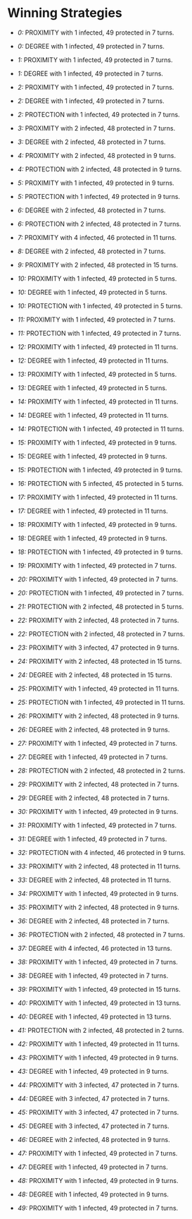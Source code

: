 # Winning Strategies

* _0:_ PROXIMITY with 1 infected, 49 protected in 7 turns.


* _0:_ DEGREE with 1 infected, 49 protected in 7 turns.


* _1:_ PROXIMITY with 1 infected, 49 protected in 7 turns.


* _1:_ DEGREE with 1 infected, 49 protected in 7 turns.


* _2:_ PROXIMITY with 1 infected, 49 protected in 7 turns.


* _2:_ DEGREE with 1 infected, 49 protected in 7 turns.


* _2:_ PROTECTION with 1 infected, 49 protected in 7 turns.


* _3:_ PROXIMITY with 2 infected, 48 protected in 7 turns.


* _3:_ DEGREE with 2 infected, 48 protected in 7 turns.


* _4:_ PROXIMITY with 2 infected, 48 protected in 9 turns.


* _4:_ PROTECTION with 2 infected, 48 protected in 9 turns.


* _5:_ PROXIMITY with 1 infected, 49 protected in 9 turns.


* _5:_ PROTECTION with 1 infected, 49 protected in 9 turns.


* _6:_ DEGREE with 2 infected, 48 protected in 7 turns.


* _6:_ PROTECTION with 2 infected, 48 protected in 7 turns.


* _7:_ PROXIMITY with 4 infected, 46 protected in 11 turns.


* _8:_ DEGREE with 2 infected, 48 protected in 7 turns.


* _9:_ PROXIMITY with 2 infected, 48 protected in 15 turns.


* _10:_ PROXIMITY with 1 infected, 49 protected in 5 turns.


* _10:_ DEGREE with 1 infected, 49 protected in 5 turns.


* _10:_ PROTECTION with 1 infected, 49 protected in 5 turns.


* _11:_ PROXIMITY with 1 infected, 49 protected in 7 turns.


* _11:_ PROTECTION with 1 infected, 49 protected in 7 turns.


* _12:_ PROXIMITY with 1 infected, 49 protected in 11 turns.


* _12:_ DEGREE with 1 infected, 49 protected in 11 turns.


* _13:_ PROXIMITY with 1 infected, 49 protected in 5 turns.


* _13:_ DEGREE with 1 infected, 49 protected in 5 turns.


* _14:_ PROXIMITY with 1 infected, 49 protected in 11 turns.


* _14:_ DEGREE with 1 infected, 49 protected in 11 turns.


* _14:_ PROTECTION with 1 infected, 49 protected in 11 turns.


* _15:_ PROXIMITY with 1 infected, 49 protected in 9 turns.


* _15:_ DEGREE with 1 infected, 49 protected in 9 turns.


* _15:_ PROTECTION with 1 infected, 49 protected in 9 turns.


* _16:_ PROTECTION with 5 infected, 45 protected in 5 turns.


* _17:_ PROXIMITY with 1 infected, 49 protected in 11 turns.


* _17:_ DEGREE with 1 infected, 49 protected in 11 turns.


* _18:_ PROXIMITY with 1 infected, 49 protected in 9 turns.


* _18:_ DEGREE with 1 infected, 49 protected in 9 turns.


* _18:_ PROTECTION with 1 infected, 49 protected in 9 turns.


* _19:_ PROXIMITY with 1 infected, 49 protected in 7 turns.


* _20:_ PROXIMITY with 1 infected, 49 protected in 7 turns.


* _20:_ PROTECTION with 1 infected, 49 protected in 7 turns.


* _21:_ PROTECTION with 2 infected, 48 protected in 5 turns.


* _22:_ PROXIMITY with 2 infected, 48 protected in 7 turns.


* _22:_ PROTECTION with 2 infected, 48 protected in 7 turns.


* _23:_ PROXIMITY with 3 infected, 47 protected in 9 turns.


* _24:_ PROXIMITY with 2 infected, 48 protected in 15 turns.


* _24:_ DEGREE with 2 infected, 48 protected in 15 turns.


* _25:_ PROXIMITY with 1 infected, 49 protected in 11 turns.


* _25:_ PROTECTION with 1 infected, 49 protected in 11 turns.


* _26:_ PROXIMITY with 2 infected, 48 protected in 9 turns.


* _26:_ DEGREE with 2 infected, 48 protected in 9 turns.


* _27:_ PROXIMITY with 1 infected, 49 protected in 7 turns.


* _27:_ DEGREE with 1 infected, 49 protected in 7 turns.


* _28:_ PROTECTION with 2 infected, 48 protected in 2 turns.


* _29:_ PROXIMITY with 2 infected, 48 protected in 7 turns.


* _29:_ DEGREE with 2 infected, 48 protected in 7 turns.


* _30:_ PROXIMITY with 1 infected, 49 protected in 9 turns.


* _31:_ PROXIMITY with 1 infected, 49 protected in 7 turns.


* _31:_ DEGREE with 1 infected, 49 protected in 7 turns.


* _32:_ PROTECTION with 4 infected, 46 protected in 9 turns.


* _33:_ PROXIMITY with 2 infected, 48 protected in 11 turns.


* _33:_ DEGREE with 2 infected, 48 protected in 11 turns.


* _34:_ PROXIMITY with 1 infected, 49 protected in 9 turns.


* _35:_ PROXIMITY with 2 infected, 48 protected in 9 turns.


* _36:_ DEGREE with 2 infected, 48 protected in 7 turns.


* _36:_ PROTECTION with 2 infected, 48 protected in 7 turns.


* _37:_ DEGREE with 4 infected, 46 protected in 13 turns.


* _38:_ PROXIMITY with 1 infected, 49 protected in 7 turns.


* _38:_ DEGREE with 1 infected, 49 protected in 7 turns.


* _39:_ PROXIMITY with 1 infected, 49 protected in 15 turns.


* _40:_ PROXIMITY with 1 infected, 49 protected in 13 turns.


* _40:_ DEGREE with 1 infected, 49 protected in 13 turns.


* _41:_ PROTECTION with 2 infected, 48 protected in 2 turns.


* _42:_ PROXIMITY with 1 infected, 49 protected in 11 turns.


* _43:_ PROXIMITY with 1 infected, 49 protected in 9 turns.


* _43:_ DEGREE with 1 infected, 49 protected in 9 turns.


* _44:_ PROXIMITY with 3 infected, 47 protected in 7 turns.


* _44:_ DEGREE with 3 infected, 47 protected in 7 turns.


* _45:_ PROXIMITY with 3 infected, 47 protected in 7 turns.


* _45:_ DEGREE with 3 infected, 47 protected in 7 turns.


* _46:_ DEGREE with 2 infected, 48 protected in 9 turns.


* _47:_ PROXIMITY with 1 infected, 49 protected in 7 turns.


* _47:_ DEGREE with 1 infected, 49 protected in 7 turns.


* _48:_ PROXIMITY with 1 infected, 49 protected in 9 turns.


* _48:_ DEGREE with 1 infected, 49 protected in 9 turns.


* _49:_ PROXIMITY with 1 infected, 49 protected in 7 turns.


